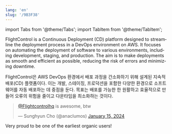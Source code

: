 ```yaml
---
lang: 'en'
slug: '/9B3F38'
---
```


import Tabs from '@theme/Tabs';
import TabItem from '@theme/TabItem';

<Tabs groupId='lang' queryString>
<TabItem value='en' label='English 🇺🇸' lang='en-US' default>
<div lang='en-US'>

FlightControl is a Continuous Deployment (CD) platform designed to streamline the deployment process in a DevOps environment on AWS. It focuses on automating the deployment of software to various environments, including development, staging, and production. The aim is to make deployments as smooth and efficient as possible, reducing the risk of errors and minimizing downtime.

</div>
</TabItem>
<TabItem value='ko' label='한국어 🇰🇷' lang='ko-KR'>
<div lang='ko-KR'>

FlightControl은 AWS DevOps 환경에서 배포 과정을 간소화하기 위해 설계된 지속적 배포(CD) 플랫폼이다. 이는 개발, 스테이징, 프로덕션을 포함한 다양한 환경으로 소프트웨어를 자동 배포하는 데 중점을 둔다. 목표는 배포를 가능한 한 원활하고 효율적으로 만들어 오류의 위험을 줄이고 다운타임을 최소화하는 것이다.

</div>
</TabItem>
</Tabs>

<blockquote class="twitter-tweet">

[@Flightcontrolhq](https://twitter.com/Flightcontrolhq?ref_src=twsrc%5Etfw) is awesome, btw

&mdash; Sunghyun Cho (@anaclumos) [January 15, 2024](https://twitter.com/anaclumos/status/1746728735989256507?ref_src=twsrc%5Etfw)

</blockquote>

Very proud to be one of the earliest organic users!
